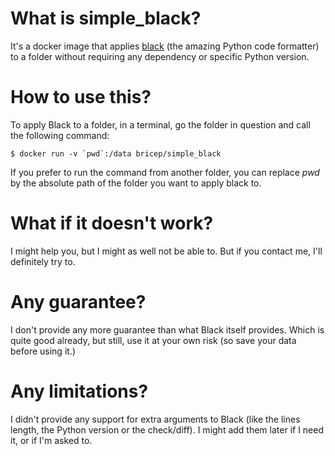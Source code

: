 # What is simple_black?
It's a docker image that applies [black](https://github.com/ambv/black) (the amazing
Python code formatter) to a folder without requiring any dependency or specific Python
version.

# How to use this?
To apply Black to a folder, in a terminal, go the folder in question and call the
following command:
```
$ docker run -v `pwd`:/data bricep/simple_black
```

If you prefer to run the command from another folder, you can replace _pwd_ 
by the absolute path of the folder you want to apply black to.

# What if it doesn't work?
I might help you, but I might as well not be able to. But if you contact me, 
I'll definitely try to.

# Any guarantee?
I don't provide any more guarantee than what Black itself provides. Which is 
quite good already, but still, use it at your own risk (so save your data before using 
it.)

# Any limitations?
I didn't provide any support for extra arguments to Black (like the lines 
length, the Python version or the check/diff). I might add them later if I need 
it, or if I'm asked to.
